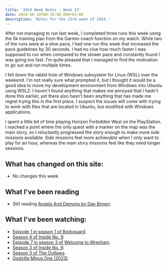 ```yaml
---
title: '2024 Week Notes - Week 23'
date: 2024-06-10T08:30:00.000+01:00
description: 'Notes for the 23rd week of 2024.'
---
```


After not managing to run last week, I completed three runs this week using the 5k training plan from the Garmin coach function on my watch. While two of the runs were at a slow pace, I had one run this week that increased the pace guidelines by 30 seconds. I had no clue how much faster I was supposed to run when compared to the slower pace and constantly found I was going too fast. I'm quite pleased that I managed to find the motivation to go out and run multiple times.

I fell down the rabbit hole of Windows subsystem for Linux (WSL) over the weekend. I'm not really sure what prompted it, but I thought it would be a good idea to move my development environment from Windows into Ubuntu using WSL2. I haven't found anything that makes me annoyed that I hadn't done this earlier, yet there also hasn't been anything that has made me regret trying this in the first place. I suspect the issues will come with trying to work with files that are located in Ubuntu, but modified with Windows applications.

I spent a little bit of time playing Horizon Forbidden West on the PlayStation. I reached a point where the only quest with a marker on the map was the main story, so I reluctantly progressed the story enough to make more side missions available. Side missions feel more achievable when I only want to play for an hour, whereas the main story missions feel like they need longer sessions.

## What has changed on this site:

- No changes this week.

## What I've been reading

- Still reading [Angels And Demons by Dan Brown](/reading#now).

## What I've been watching:

- [Episode 1 in season 1 of Bodyguard](https://www.themoviedb.org/tv/80307/season/1/episode/1).
- [Season 4 of Inside No. 9](https://www.themoviedb.org/tv/61746/season/4).
- [Episode 7 in season 3 of Welcome to Wrexham](https://www.themoviedb.org/tv/126929/season/3/episode/7).
- [Season 3 of Inside No. 9](https://www.themoviedb.org/tv/61746/season/3).
- [Season 3 of The Outlaws](https://www.themoviedb.org/tv/136044-the-outlaws/season/3).
- [Godzilla Minus One (2023)](https://www.themoviedb.org/movie/940721-1-0).
